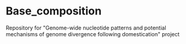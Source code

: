 # Base_composition
Repository for "Genome-wide nucleotide patterns and potential mechanisms of genome divergence following domestication" project
